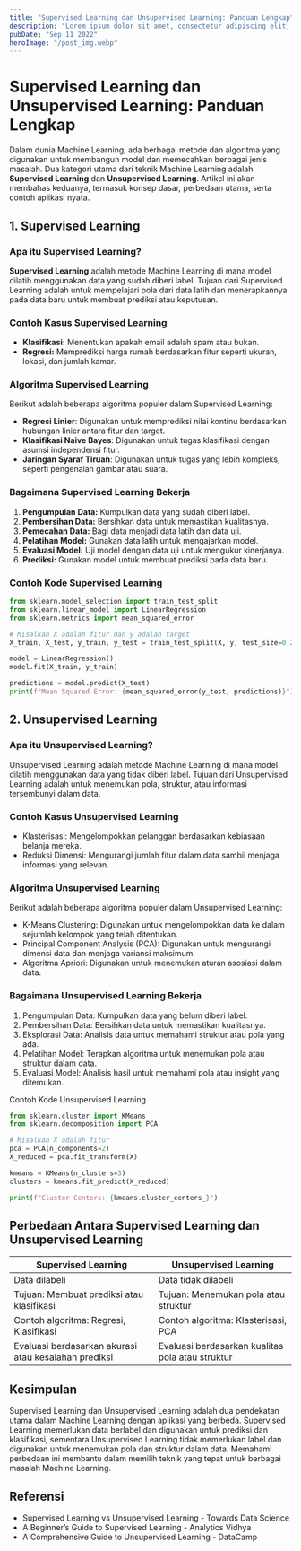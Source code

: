 ```yaml
---
title: "Supervised Learning dan Unsupervised Learning: Panduan Lengkap"
description: "Lorem ipsum dolor sit amet, consectetur adipiscing elit, sed do eiusmod tempor incididunt ut labore et dolore magna aliqua."
pubDate: "Sep 11 2022"
heroImage: "/post_img.webp"
---
```

# Supervised Learning dan Unsupervised Learning: Panduan Lengkap

Dalam dunia Machine Learning, ada berbagai metode dan algoritma yang digunakan untuk membangun model dan memecahkan berbagai jenis masalah. Dua kategori utama dari teknik Machine Learning adalah **Supervised Learning** dan **Unsupervised Learning**. Artikel ini akan membahas keduanya, termasuk konsep dasar, perbedaan utama, serta contoh aplikasi nyata.

## 1. Supervised Learning

### Apa itu Supervised Learning?

**Supervised Learning** adalah metode Machine Learning di mana model dilatih menggunakan data yang sudah diberi label. Tujuan dari Supervised Learning adalah untuk mempelajari pola dari data latih dan menerapkannya pada data baru untuk membuat prediksi atau keputusan.

### **Contoh Kasus Supervised Learning**

- **Klasifikasi:** Menentukan apakah email adalah spam atau bukan.
- **Regresi:** Memprediksi harga rumah berdasarkan fitur seperti ukuran, lokasi, dan jumlah kamar.

### **Algoritma Supervised Learning**

Berikut adalah beberapa algoritma populer dalam Supervised Learning:

- **Regresi Linier**: Digunakan untuk memprediksi nilai kontinu berdasarkan hubungan linier antara fitur dan target.
- **Klasifikasi Naive Bayes**: Digunakan untuk tugas klasifikasi dengan asumsi independensi fitur.
- **Jaringan Syaraf Tiruan**: Digunakan untuk tugas yang lebih kompleks, seperti pengenalan gambar atau suara.

### **Bagaimana Supervised Learning Bekerja**

1. **Pengumpulan Data:** Kumpulkan data yang sudah diberi label.
2. **Pembersihan Data:** Bersihkan data untuk memastikan kualitasnya.
3. **Pemecahan Data:** Bagi data menjadi data latih dan data uji.
4. **Pelatihan Model:** Gunakan data latih untuk mengajarkan model.
5. **Evaluasi Model:** Uji model dengan data uji untuk mengukur kinerjanya.
6. **Prediksi:** Gunakan model untuk membuat prediksi pada data baru.

### **Contoh Kode Supervised Learning**

```python
from sklearn.model_selection import train_test_split
from sklearn.linear_model import LinearRegression
from sklearn.metrics import mean_squared_error

# Misalkan X adalah fitur dan y adalah target
X_train, X_test, y_train, y_test = train_test_split(X, y, test_size=0.2, random_state=42)

model = LinearRegression()
model.fit(X_train, y_train)

predictions = model.predict(X_test)
print(f"Mean Squared Error: {mean_squared_error(y_test, predictions)}")
```

## 2. Unsupervised Learning
### Apa itu Unsupervised Learning?
Unsupervised Learning adalah metode Machine Learning di mana model dilatih menggunakan data yang tidak diberi label. Tujuan dari Unsupervised Learning adalah untuk menemukan pola, struktur, atau informasi tersembunyi dalam data.

### Contoh Kasus Unsupervised Learning
- Klasterisasi: Mengelompokkan pelanggan berdasarkan kebiasaan belanja mereka.
- Reduksi Dimensi: Mengurangi jumlah fitur dalam data sambil menjaga informasi yang relevan.

### Algoritma Unsupervised Learning
Berikut adalah beberapa algoritma populer dalam Unsupervised Learning:
- K-Means Clustering: Digunakan untuk mengelompokkan data ke dalam sejumlah kelompok yang telah ditentukan.
- Principal Component Analysis (PCA): Digunakan untuk mengurangi dimensi data dan menjaga variansi maksimum.
- Algoritma Apriori: Digunakan untuk menemukan aturan asosiasi dalam data.

### Bagaimana Unsupervised Learning Bekerja
1. Pengumpulan Data: Kumpulkan data yang belum diberi label.
2. Pembersihan Data: Bersihkan data untuk memastikan kualitasnya.
3. Eksplorasi Data: Analisis data untuk memahami struktur atau pola yang ada.
4. Pelatihan Model: Terapkan algoritma untuk menemukan pola atau struktur dalam data.
5. Evaluasi Model: Analisis hasil untuk memahami pola atau insight yang ditemukan.

Contoh Kode Unsupervised Learning
```python
from sklearn.cluster import KMeans
from sklearn.decomposition import PCA

# Misalkan X adalah fitur
pca = PCA(n_components=2)
X_reduced = pca.fit_transform(X)

kmeans = KMeans(n_clusters=3)
clusters = kmeans.fit_predict(X_reduced)

print(f"Cluster Centers: {kmeans.cluster_centers_}")
```
## Perbedaan Antara Supervised Learning dan Unsupervised Learning

| **Supervised Learning**                                      | **Unsupervised Learning**                                   |
|--------------------------------------------------------------|-------------------------------------------------------------|
| Data dilabeli                                               | Data tidak dilabeli                                       |
| Tujuan: Membuat prediksi atau klasifikasi                  | Tujuan: Menemukan pola atau struktur                       |
| Contoh algoritma: Regresi, Klasifikasi                       | Contoh algoritma: Klasterisasi, PCA                         |
| Evaluasi berdasarkan akurasi atau kesalahan prediksi       | Evaluasi berdasarkan kualitas pola atau struktur           |

## Kesimpulan
Supervised Learning dan Unsupervised Learning adalah dua pendekatan utama dalam Machine Learning dengan aplikasi yang berbeda. Supervised Learning memerlukan data berlabel dan digunakan untuk prediksi dan klasifikasi, sementara Unsupervised Learning tidak memerlukan label dan digunakan untuk menemukan pola dan struktur dalam data. Memahami perbedaan ini membantu dalam memilih teknik yang tepat untuk berbagai masalah Machine Learning.

## Referensi
- Supervised Learning vs Unsupervised Learning - Towards Data Science
- A Beginner’s Guide to Supervised Learning - Analytics Vidhya
- A Comprehensive Guide to Unsupervised Learning - DataCamp